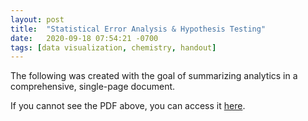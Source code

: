 ```yaml
---
layout: post
title:  "Statistical Error Analysis & Hypothesis Testing"
date:   2020-09-18 07:54:21 -0700
tags: [data visualization, chemistry, handout]
---
```


The following was created with the goal of summarizing analytics in a comprehensive, single-page document.

<object data="/assets/handouts/2020-09-stat-error.pdf" width="100%" height="800" type='application/pdf'></object>

If you cannot see the PDF above, you can access it <a href="/assets/handouts/2020-09-stat-error.pdf" target="_blank" rel="noopener noreferrer">here</a>.